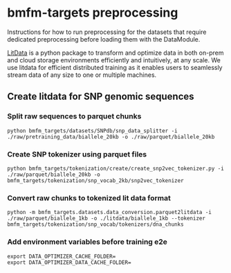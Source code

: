 # bmfm-targets preprocessing

Instructions for how to run preprocessing for the datasets that require dedicated preprocessing before loading them with the DataModule.

[LitData](https://github.com/Lightning-AI/litdata)  is a python package to transform and optimize data in both on-prem and cloud storage environments efficiently and intuitively, at any scale. We use litdata for efficient distributed training as it enables users to seamlessly stream data of any size to one or multiple machines.

## Create litdata for SNP genomic sequences

### Split raw sequences to parquet chunks
```
python bmfm_targets/datasets/SNPdb/snp_data_splitter -i ./raw/pretraining_data/biallele_20kb -o ./raw/parquet/biallele_20kb
```

### Create SNP tokenizer using parquet files
```
python bmfm_targets/tokenization/create/create_snp2vec_tokenizer.py -i ./raw/parquet/biallele_20kb -o bmfm_targets/tokenization/snp_vocab_2kb/snp2vec_tokenizer
```

### Convert raw chunks to tokenized lit data format
```
python -m bmfm_targets.datasets.data_conversion.parquet2litdata -i ./raw/parquet/biallele_1kb -o ./litdata/biallele_1kb --tokenizer bmfm_targets/tokenization/snp_vocab/tokenizers/dna_chunks
```

### Add environment variables before training e2e
```
export DATA_OPTIMIZER_CACHE_FOLDER=
export DATA_OPTIMIZER_DATA_CACHE_FOLDER=
```
